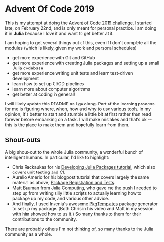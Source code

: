 # Advent Of Code 2019

This is my attempt at doing the [Advent of Code 2019 challenge](https://adventofcode.com/2019/). I started late, on February 22nd, and is only meant for personal practice. I am doing it in **Julia** because I love it and want to get better at it.

I am hoping to get several things out of this, even if I don't complete all the modules (which is likely, given my work and personal schedules):
- get more experience with Git and GitHub
- get more experience with creating Julia packages and setting up a small Julia codebase
- get more experience writing unit tests and learn test-driven development
- learn how to set up CI/CD pipelines
- learn more about computer algorithms
- get better at coding in general!

I will likely update this README as I go along. Part of the learning process for me is figuring where, when, how and why to use various tools. In my opinion, it's better to start and stumble a little bit at first rather than read forever before embarking on a task. I will make mistakes and that's ok -- this is the place to make them and hopefully learn from them.

## Shout-outs

A big shout-out to the whole Julia community, a wonderful bunch of intelligent humans. In particular, I'd like to highlight:
- Chris Rackaukas for his [Developing Julia Packages tutorial](http://www.stochasticlifestyle.com/developing-julia-packages/), which also covers unit testing and CI.
- Aurelio Amerio for his blogpost tutorial that covers largely the same material as above, [Package Registration and Tests](https://techytok.com/lesson-package-registration/).
- Matt Bauman from Julia Computing, who gave me the push I needed to step up from writing silly little scripts to actually learning how to package up my code, and various other advice.
- And finally, I used Invenia's awesome [PkgTemplates](https://github.com/invenia/PkgTemplates.jl) package generator to set up my package. (Both Chris in his video and Matt in my session with him showed how to us it.) So many thanks to them for their contributions to the community.

There are probably others I'm not thinking of, so many thanks to the Julia community as a whole.
